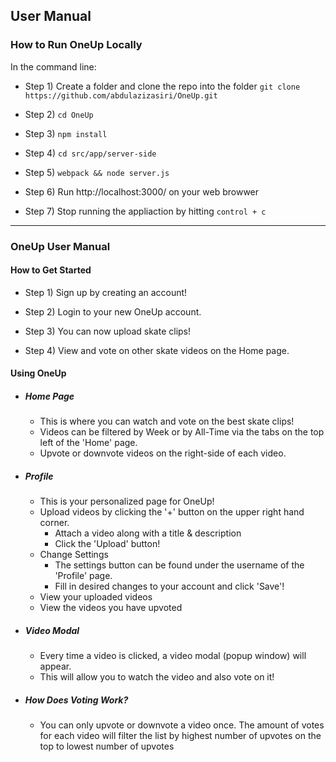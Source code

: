 ## User Manual

### How to Run OneUp Locally

In the command line:

- Step 1) Create a folder and clone the repo into the folder ```git clone https://github.com/abdulazizasiri/OneUp.git```

- Step 2) ```cd OneUp```

- Step 3) ```npm install```

- Step 4) ``` cd src/app/server-side ```

- Step 5) ```webpack && node server.js ```

- Step 6) Run http://localhost:3000/ on your web browwer 

- Step 7) Stop running the appliaction by hitting ```control + c ```

----------


### OneUp User Manual

#### How to Get Started

- Step 1) Sign up by creating an account!

- Step 2) Login to your new OneUp account.

- Step 3) You can now upload skate clips!

- Step 4) View and vote on other skate videos on the Home page.

#### Using OneUp

- ##### Home Page
  - This is where you can watch and vote on the best skate clips!
  - Videos can be filtered by Week or by All-Time via the tabs on the top left of the 'Home' page.
  - Upvote or downvote videos on the right-side of each video.

- ##### Profile
  - This is your personalized page for OneUp!
  - Upload videos by clicking the '+' button on the upper right hand corner.
    - Attach a video along with a title & description
    - Click the 'Upload' button!
  - Change Settings
    - The settings button can be found under the username of the 'Profile' page.
    - Fill in desired changes to your account and click 'Save'!
  - View your uploaded videos
  - View the videos you have upvoted
  
- ##### Video Modal
  - Every time a video is clicked, a video modal (popup window) will appear.
  - This will allow you to watch the video and also vote on it!
  
- ##### How Does Voting Work?
  - You can only upvote or downvote a video once. The amount of votes for each video will filter the list by highest number of upvotes on the top to lowest number of upvotes

 


